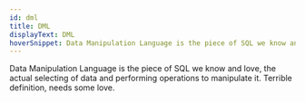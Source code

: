 ```yaml
---
id: dml
title: DML
displayText: DML  
hoverSnippet: Data Manipulation Language is the piece of SQL we know and love, the actual selecting of data and performing operations to manipulate it.
---
```


Data Manipulation Language is the piece of SQL we know and love, the actual selecting of data and performing operations to manipulate it.  Terrible definition, needs some love. 
